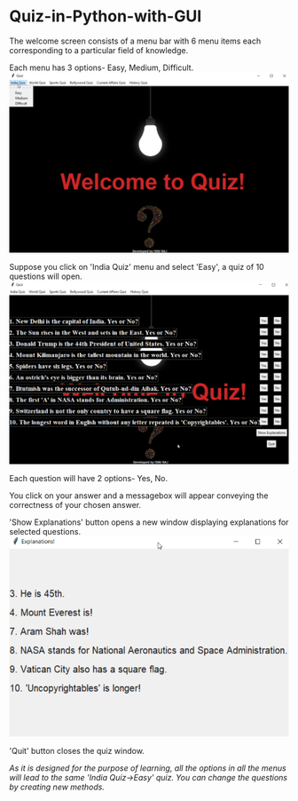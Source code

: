 # Quiz-in-Python-with-GUI

The welcome screen consists of a menu bar with 6 menu items each corresponding to a particular field of knowledge.

Each menu has 3 options- Easy, Medium, Difficult.
<img src="Welcome_Page.png">

Suppose you click on 'India Quiz' menu and select 'Easy', a quiz of 10 questions will open.
<img src="Quiz_Window.png">

Each question will have 2 options- Yes, No.

You click on your answer and a messagebox will appear conveying the correctness of your chosen answer.

'Show Explanations' button opens a new window displaying explanations for selected questions.
<img src="Explanations_Window.png">

'Quit' button closes the quiz window.

*As it is designed for the purpose of learning, all the options in all the menus will lead to the same 'India Quiz->Easy' quiz.
You can change the questions by creating new methods.*


